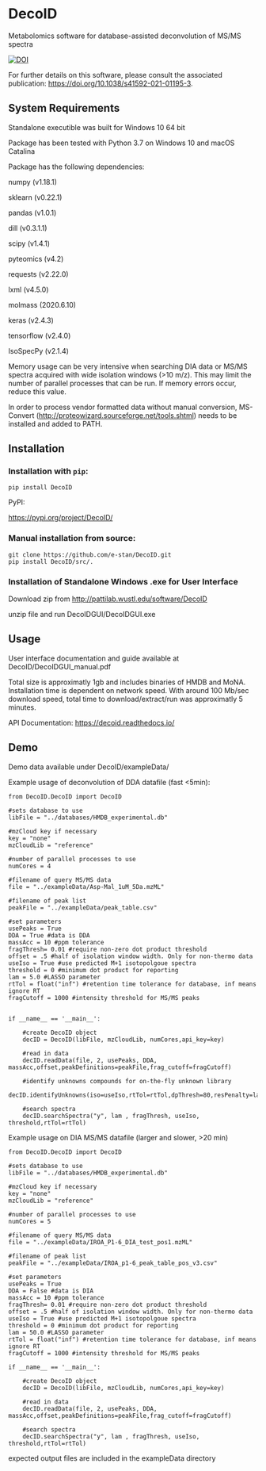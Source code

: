 # DecoID
Metabolomics software for database-assisted deconvolution of MS/MS spectra

[![DOI](https://zenodo.org/badge/267626315.svg)](https://zenodo.org/badge/latestdoi/267626315)

For further details on this software, please consult the associated publication: https://doi.org/10.1038/s41592-021-01195-3.

## System Requirements

Standalone executible was built for Windows 10 64 bit

Package has been tested with Python 3.7 on Windows 10 and macOS Catalina 

Package has the following dependencies:

numpy (v1.18.1)

sklearn (v0.22.1)

pandas (v1.0.1)

dill (v0.3.1.1)

scipy (v1.4.1)

pyteomics (v4.2)

requests (v2.22.0)

lxml (v4.5.0)

molmass (2020.6.10)

keras (v2.4.3)

tensorflow (v2.4.0)

IsoSpecPy (v2.1.4)

Memory usage can be very intensive when searching DIA data or MS/MS spectra acquired with wide isolation windows (>10 m/z). This may limit the number of parallel processes
that can be run. If memory errors occur, reduce this value. 


In order to process vendor formatted data without manual conversion, MS-Convert (http://proteowizard.sourceforge.net/tools.shtml) needs to be installed and added to PATH. 

## Installation

### Installation with ```pip```:

```
pip install DecoID
```
PyPI:

https://pypi.org/project/DecoID/

### Manual installation from source:

```
git clone https://github.com/e-stan/DecoID.git
pip install DecoID/src/.
```

### Installation of Standalone Windows .exe for User Interface

Download zip from http://pattilab.wustl.edu/software/DecoID

unzip file and run DecoIDGUI/DecoIDGUI.exe

## Usage

User interface documentation and guide available at DecoID/DecoIDGUI_manual.pdf

Total size is approximatly 1gb and includes binaries of HMDB and MoNA. Installation time is dependent on network speed. With around 100 Mb/sec download speed, total time to download/extract/run was approximatly 5 minutes.

API Documentation: https://decoid.readthedocs.io/

## Demo

Demo data available under DecoID/exampleData/

Example usage of deconvolution of DDA datafile (fast <5min):

```
from DecoID.DecoID import DecoID

#sets database to use
libFile = "../databases/HMDB_experimental.db"

#mzCloud key if necessary
key = "none"
mzCloudLib = "reference"

#number of parallel processes to use
numCores = 4

#filename of query MS/MS data
file = "../exampleData/Asp-Mal_1uM_5Da.mzML"

#filename of peak list
peakFile = "../exampleData/peak_table.csv"

#set parameters
usePeaks = True
DDA = True #data is DDA
massAcc = 10 #ppm tolerance
fragThresh= 0.01 #require non-zero dot product threshold
offset = .5 #half of isolation window width. Only for non-thermo data
useIso = True #use predicted M+1 isotopolgoue spectra
threshold = 0 #minimum dot product for reporting
lam = 5.0 #LASSO parameter
rtTol = float("inf") #retention time tolerance for database, inf means ignore RT
fragCutoff = 1000 #intensity threshold for MS/MS peaks


if __name__ == '__main__':

    #create DecoID object
    decID = DecoID(libFile, mzCloudLib, numCores,api_key=key)

    #read in data
    decID.readData(file, 2, usePeaks, DDA, massAcc,offset,peakDefinitions=peakFile,frag_cutoff=fragCutoff)

    #identify unknowns compounds for on-the-fly unknown library
    decID.identifyUnknowns(iso=useIso,rtTol=rtTol,dpThresh=80,resPenalty=lam)

    #search spectra
    decID.searchSpectra("y", lam , fragThresh, useIso, threshold,rtTol=rtTol)

```

Example usage on DIA MS/MS datafile (larger and slower, >20 min)

```
from DecoID.DecoID import DecoID

#sets database to use
libFile = "../databases/HMDB_experimental.db"

#mzCloud key if necessary
key = "none"
mzCloudLib = "reference"

#number of parallel processes to use
numCores = 5

#filename of query MS/MS data
file = "../exampleData/IROA_P1-6_DIA_test_pos1.mzML"

#filename of peak list
peakFile = "../exampleData/IROA_p1-6_peak_table_pos_v3.csv"

#set parameters
usePeaks = True
DDA = False #data is DIA
massAcc = 10 #ppm tolerance
fragThresh= 0.01 #require non-zero dot product threshold
offset = .5 #half of isolation window width. Only for non-thermo data
useIso = True #use predicted M+1 isotopolgoue spectra
threshold = 0 #minimum dot product for reporting
lam = 50.0 #LASSO parameter
rtTol = float("inf") #retention time tolerance for database, inf means ignore RT
fragCutoff = 1000 #intensity threshold for MS/MS peaks

if __name__ == '__main__':

    #create DecoID object
    decID = DecoID(libFile, mzCloudLib, numCores,api_key=key)

    #read in data
    decID.readData(file, 2, usePeaks, DDA, massAcc,offset,peakDefinitions=peakFile,frag_cutoff=fragCutoff)

    #search spectra
    decID.searchSpectra("y", lam , fragThresh, useIso, threshold,rtTol=rtTol)

```

expected output files are included in the exampleData directory




